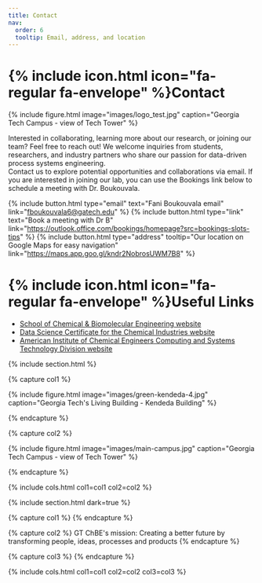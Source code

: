 ```yaml
---
title: Contact
nav:
  order: 6
  tooltip: Email, address, and location
---
```


# {% include icon.html icon="fa-regular fa-envelope" %}Contact

{%
  include figure.html
  image="images/logo_test.jpg"
  caption="Georgia Tech Campus - view of Tech Tower"
%}

Interested in collaborating, learning more about our research, or joining our team? Feel free to reach out! We welcome inquiries from students, researchers, and industry partners who share our passion for data-driven process systems engineering. 
<br> 
Contact us to explore potential opportunities and collaborations via email. If you are interested in joining our lab, you can use the Bookings link below to schedule a meeting with Dr. Boukouvala.

{%
  include button.html
  type="email"
  text="Fani Boukouvala email"
  link="fboukouvala6@gatech.edu"
%}
{%
  include button.html
  type="link"
  text="Book a meeting with Dr B"
  link="https://outlook.office.com/bookings/homepage?src=bookings-slots-tips"
%}
{%
  include button.html
  type="address"
  tooltip="Our location on Google Maps for easy navigation"
  link="https://maps.app.goo.gl/kndr2NobrosUWM7B8"
%}

# {% include icon.html icon="fa-regular fa-envelope" %}Useful Links
- [School of Chemical & Biomolecular Engineering website](https://chbe.gatech.edu/)
- [Data Science Certificate for the Chemical Industries website](https://chbe.gatech.edu/online-graduate-certificate-data-science-chemical-industry)
- [American Institute of Chemical Engineers Computing and Systems Technology Division website](https://www.aiche.org/community/sites/divisions-forums/computing-systems-technology-division-cast?gad_source=1&gclid=EAIaIQobChMI-b7W1tDsiwMVAhJECB3UoAGJEAAYASAAEgJjl_D_BwE) 


{% include section.html %}

{% capture col1 %}

{%
  include figure.html
  image="images/green-kendeda-4.jpg"
  caption="Georgia Tech's Living Building - Kendeda Building"
%}

{% endcapture %}

{% capture col2 %}

{%
  include figure.html
  image="images/main-campus.jpg"
  caption="Georgia Tech Campus - view of Tech Tower"
%}

{% endcapture %}

{% include cols.html col1=col1 col2=col2 %}

{% include section.html dark=true %}

{% capture col1 %}
{% endcapture %}

{% capture col2 %}
GT ChBE's mission: Creating a better 
future by transforming people, 
ideas, processes and products
{% endcapture %}

{% capture col3 %}
{% endcapture %}

{% include cols.html col1=col1 col2=col2 col3=col3 %}
